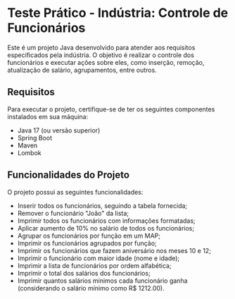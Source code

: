 # **Teste Prático - Indústria: Controle de Funcionários**
Este é um projeto Java desenvolvido para atender aos requisitos especificados pela indústria. O objetivo é realizar o controle dos funcionários e executar ações sobre eles, como inserção, remoção, atualização de salário, agrupamentos, entre outros.

## **Requisitos**
Para executar o projeto, certifique-se de ter os seguintes componentes instalados em sua máquina:

- Java 17 (ou versão superior)
- Spring Boot
- Maven
- Lombok

## **Funcionalidades do Projeto**

O projeto possui as seguintes funcionalidades:

- Inserir todos os funcionários, seguindo a tabela fornecida;
- Remover o funcionário "João" da lista;
- Imprimir todos os funcionários com informações formatadas;
- Aplicar aumento de 10% no salário de todos os funcionários;
- Agrupar os funcionários por função em um MAP;
- Imprimir os funcionários agrupados por função;
- Imprimir os funcionários que fazem aniversário nos meses 10 e 12;
- Imprimir o funcionário com maior idade (nome e idade);
- Imprimir a lista de funcionários por ordem alfabética;
- Imprimir o total dos salários dos funcionários;
- Imprimir quantos salários mínimos cada funcionário ganha (considerando o salário mínimo como R$ 1212.00).
